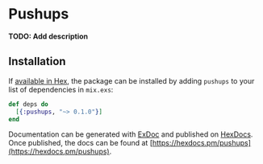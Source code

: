 # Pushups

**TODO: Add description**

## Installation

If [available in Hex](https://hex.pm/docs/publish), the package can be installed
by adding `pushups` to your list of dependencies in `mix.exs`:

```elixir
def deps do
  [{:pushups, "~> 0.1.0"}]
end
```

Documentation can be generated with [ExDoc](https://github.com/elixir-lang/ex_doc)
and published on [HexDocs](https://hexdocs.pm). Once published, the docs can
be found at [https://hexdocs.pm/pushups](https://hexdocs.pm/pushups).

